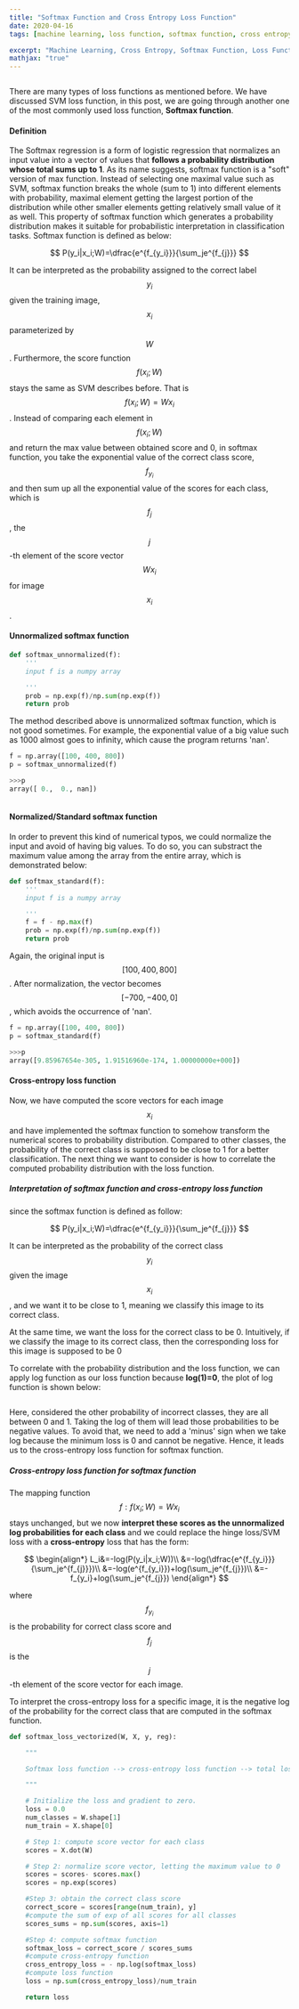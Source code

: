 ```yaml
---
title: "Softmax Function and Cross Entropy Loss Function"
date: 2020-04-16
tags: [machine learning, loss function, softmax function, cross entropy]

excerpt: "Machine Learning, Cross Entropy, Softmax Function, Loss Function"
mathjax: "true"
---
```

<img src="{{ site.url }}{{ site.baseurl }}/images/softmax/header_image.jpg" alt="">


There are many types of loss functions as mentioned before. We have discussed SVM loss function, in this post, we are going through another one of the most commonly used loss function, **Softmax function**.



#### Definition

The Softmax regression is a form of logistic regression that normalizes an input value into a vector of values that **follows a probability distribution whose total sums up to 1**. As its name suggests, softmax function is a "soft" version of max function. Instead of selecting one maximal value such as SVM, softmax function breaks the whole (sum to 1) into different elements with probability, maximal element getting the largest portion of the distribution while other smaller elements getting relatively small value of it as well. This property of softmax function which generates a probability distribution makes it suitable for probabilistic interpretation in classification tasks. Softmax function is defined as below:

  $$
  P(y_i|x_i;W)=\dfrac{e^{f_{y_i}}}{\sum_je^{f_{j}}}
  $$

It can be interpreted as the probability assigned to the correct label $$y_i$$ given the training image, $$x_i$$ parameterized by $$W$$.  Furthermore, the score function $$f(x_i;W)$$ stays the same as SVM describes before. That is $$f(x_i;W)=Wx_i$$. Instead of comparing each element in $$f(x_i;W)$$ and return the max value between obtained score and 0, in softmax function, you take the exponential value of the correct class score, $$f_{y_i}$$ and then sum up all the exponential value of the scores for each class, which is $$f_j$$, the $$j$$-th element of the score vector $$Wx_i$$ for image $$x_i$$.



#### Unnormalized softmax function

```python
def softmax_unnormalized(f):
    '''
    input f is a numpy array

    '''
    prob = np.exp(f)/np.sum(np.exp(f))
    return prob
```

The method described above is unnormalized softmax function, which is not good sometimes. For example, the exponential value of a big value such as 1000 almost goes to infinity, which cause the program returns 'nan'.

```python
f = np.array([100, 400, 800])
p = softmax_unnormalized(f)
```

```python
>>>p
array([ 0.,  0., nan])
```

<img src="{{ site.url }}{{ site.baseurl }}/images/softmax/exponential.png" alt="">


#### Normalized/Standard softmax function

In order to prevent this kind of numerical typos, we could normalize the input and avoid of having big values. To do so, you can substract the maximum value among the array from the entire array, which is demonstrated below:

```python
def softmax_standard(f):
    '''
    input f is a numpy array

    '''
    f = f - np.max(f)
    prob = np.exp(f)/np.sum(np.exp(f))
    return prob
```

Again, the original input is $$[100,400,800]$$. After normalization, the vector becomes $$[-700,-400,0]$$, which avoids the occurrence of 'nan'​.

```python
f = np.array([100, 400, 800])
p = softmax_standard(f)
```

```python
>>>p
array([9.85967654e-305, 1.91516960e-174, 1.00000000e+000])
```



#### Cross-entropy loss function

Now, we have computed the score vectors for each image $$x_i$$ and have implemented the softmax function to somehow transform the numerical scores to probability distribution. Compared to other classes, the probability of the correct class is supposed to be close to 1 for a better classification.
The next thing we want to consider is how to correlate the computed probability distribution with the loss function.



##### Interpretation of softmax function and cross-entropy loss function

since the softmax function is defined as follow:

  $$
  P(y_i|x_i;W)=\dfrac{e^{f_{y_i}}}{\sum_je^{f_{j}}}
  $$

It can be interpreted as the probability of the correct class $$y_i$$ given the image $$x_i$$, and we want it to be close to 1, meaning we classify this image to its correct class.


At the same time, we want the loss for the correct class to be 0. Intuitively, if we classify the image to its correct class, then the corresponding loss for this image is supposed to be 0


To correlate with the probability distribution and the loss function, we can apply log function as our loss function because **log(1)=0**, the plot of log function is shown below:

<img src="{{ site.url }}{{ site.baseurl }}/images/softmax/log.png" alt="">

Here, considered the other probability of incorrect classes, they are all between 0 and 1. Taking the log of them will lead those probabilities to be negative values. To avoid that, we need to add a 'minus' sign when we take log because the minimum loss is 0 and cannot be negative. Hence, it leads us to the cross-entropy loss function for softmax function.



##### Cross-entropy loss function for softmax function

The mapping function $$f:f(x_i;W)=Wx_i$$ stays unchanged, but we now **interpret these scores as the unnormalized log probabilities for each class** and we could replace the hinge loss/SVM loss with a **cross-entropy** loss that has the form:

  $$
  \begin{align*}
  L_i&=-log(P(y_i|x_i;W))\\
  &=-log(\dfrac{e^{f_{y_i}}}{\sum_je^{f_{j}}})\\
  &=-log(e^{f_{y_i}})+log(\sum_je^{f_{j}})\\
  &=-f_{y_i}+log(\sum_je^{f_{j}})
  \end{align*}
  $$

where $$f_{y_i}$$ is the probability for correct class score and  $$f_j$$ is the $$j$$-th element of the score vector for each image.

To interpret the cross-entropy loss for a specific image, it is the negative log of the probability for the correct class that are computed in the softmax function.  

```python
def softmax_loss_vectorized(W, X, y, reg):

    """

    Softmax loss function --> cross-entropy loss function --> total loss function

    """

    # Initialize the loss and gradient to zero.
    loss = 0.0
    num_classes = W.shape[1]
    num_train = X.shape[0]

    # Step 1: compute score vector for each class
    scores = X.dot(W)

    # Step 2: normalize score vector, letting the maximum value to 0
    scores = scores- scores.max()
    scores = np.exp(scores)

    #Step 3: obtain the correct class score
    correct_score = scores[range(num_train), y]
    #compute the sum of exp of all scores for all classes
    scores_sums = np.sum(scores, axis=1)

    #Step 4: compute softmax function
    softmax_loss = correct_score / scores_sums
    #compute cross-entropy function
    cross_entropy_loss = - np.log(softmax_loss)
    #compute loss function
    loss = np.sum(cross_entropy_loss)/num_train

    return loss
```
